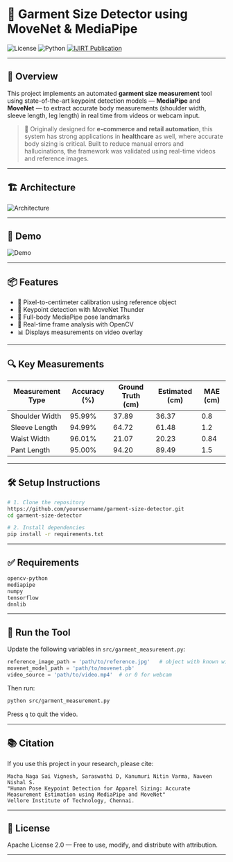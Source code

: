 # 👕 Garment Size Detector using MoveNet & MediaPipe

![License](https://img.shields.io/badge/license-Apache%202.0-blue)
![Python](https://img.shields.io/badge/python-3.8+-blue)
[![IJIRT Publication](https://img.shields.io/badge/Published_in-IJIRT-red?logo=readthedocs&logoColor=white)](https://ijirt.org/publishedpaper/IJIRT172021_PAPER.pdf)

---

## 📌 Overview

This project implements an automated **garment size measurement** tool using state-of-the-art keypoint detection models — **MediaPipe** and **MoveNet** — to extract accurate body measurements (shoulder width, sleeve length, leg length) in real time from videos or webcam input.

> 🔬 Originally designed for **e-commerce and retail automation**, this system has strong applications in **healthcare** as well, where accurate body sizing is critical. Built to reduce manual errors and hallucinations, the framework was validated using real-time videos and reference images.

---

## 🏗️ Architecture

![Architecture](assets/architecture.png)

---

## 🎥 Demo

![Demo](assets/demo.gif)

---

## 📦 Features

- 📏 Pixel-to-centimeter calibration using reference object
- 🎯 Keypoint detection with MoveNet Thunder
- 🕺 Full-body MediaPipe pose landmarks
- 🧠 Real-time frame analysis with OpenCV
- 📊 Displays measurements on video overlay

---

## 🔍 Key Measurements

| Measurement Type | Accuracy (%) | Ground Truth (cm) | Estimated (cm) | MAE (cm) |
|------------------|--------------|--------------------|----------------|----------|
| Shoulder Width   | 95.99%       | 37.89              | 36.37          | 0.8      |
| Sleeve Length    | 94.99%       | 64.72              | 61.48          | 1.2      |
| Waist Width      | 96.01%       | 21.07              | 20.23          | 0.84     |
| Pant Length      | 95.00%       | 94.20              | 89.49          | 1.5      |

---

## 🛠️ Setup Instructions

```bash
# 1. Clone the repository
https://github.com/yourusername/garment-size-detector.git
cd garment-size-detector

# 2. Install dependencies
pip install -r requirements.txt
```

---

## ✅ Requirements

```txt
opencv-python
mediapipe
numpy
tensorflow
dnnlib
```

---

## 🚀 Run the Tool
Update the following variables in `src/garment_measurement.py`:

```python
reference_image_path = 'path/to/reference.jpg'   # object with known width
movenet_model_path = 'path/to/movenet.pb'
video_source = 'path/to/video.mp4'  # or 0 for webcam
```

Then run:
```bash
python src/garment_measurement.py
```

Press `q` to quit the video.

---

## 📚 Citation

If you use this project in your research, please cite:

```
Macha Naga Sai Vignesh, Saraswathi D, Kanumuri Nitin Varma, Naveen Nishal S.
"Human Pose Keypoint Detection for Apparel Sizing: Accurate Measurement Estimation using MediaPipe and MoveNet"
Vellore Institute of Technology, Chennai.
```

---

## 📄 License

Apache License 2.0 — Free to use, modify, and distribute with attribution.

---
